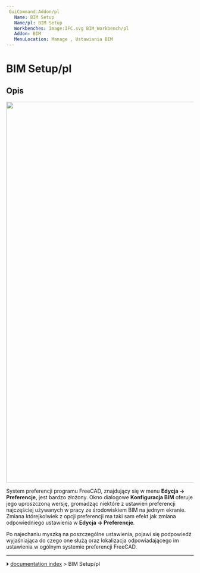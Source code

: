 ```yaml
---
 GuiCommand:Addon/pl
   Name: BIM Setup
   Name/pl: BIM Setup
   Workbenches: Image:IFC.svg BIM_Workbench/pl
   Addon: BIM
   MenuLocation: Manage , Ustawiania BIM
---
```


# BIM Setup/pl

## Opis

<img alt="" src=images/BIM_setup_screenshot.png  style="width:1024px;">

System preferencji programu FreeCAD, znajdujący się w menu **Edycja -> Preferencje**, jest bardzo złożony. Okno dialogowe **Konfiguracja BIM** oferuje jego uproszczoną wersję, gromadząc niektóre z ustawień preferencji najczęściej używanych w pracy ze środowiskiem BIM na jednym ekranie. Zmiana którejkolwiek z opcji preferencji ma taki sam efekt jak zmiana odpowiedniego ustawienia w **Edycja -> Preferencje**.

Po najechaniu myszką na poszczególne ustawienia, pojawi się podpowiedź wyjaśniająca do czego one służą oraz lokalizacja odpowiadającego im ustawienia w ogólnym systemie preferencji FreeCAD.



---
⏵ [documentation index](../README.md) > BIM Setup/pl
